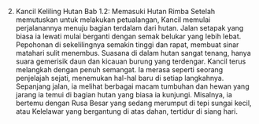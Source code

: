 2. Kancil Keliling Hutan
Bab 1.2: Memasuki Hutan Rimba
Setelah memutuskan untuk melakukan petualangan, Kancil memulai perjalanannya menuju bagian terdalam dari hutan. Jalan setapak yang biasa ia lewati mulai berganti dengan semak belukar yang lebih lebat. Pepohonan di sekelilingnya semakin tinggi dan rapat, membuat sinar matahari sulit menembus. Suasana di dalam hutan sangat tenang, hanya suara gemerisik daun dan kicauan burung yang terdengar. Kancil terus melangkah dengan penuh semangat. Ia merasa seperti seorang penjelajah sejati, menemukan hal-hal baru di setiap langkahnya. Sepanjang jalan, ia melihat berbagai macam tumbuhan dan hewan yang jarang ia temui di bagian hutan yang biasa ia kunjungi. Misalnya, ia bertemu dengan Rusa Besar yang sedang merumput di tepi sungai kecil, atau Kelelawar yang bergantung di atas dahan, tertidur di siang hari.